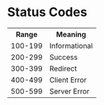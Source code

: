 # Status Codes

<div class="row">
  <div class="cell-3">
    <table>
      <tr>
        <th>Range</th>
        <th>Meaning</th>
      </tr>
      <tr>
        <td>100-199</td>
        <td>Informational</td>
      </tr>
      <tr>
        <td>200-299</td>
        <td>Success</td>
      </tr>
      <tr>
        <td>300-399</td>
        <td>Redirect</td>
      </tr>
      <tr>
        <td>400-499</td>
        <td>Client Error</td>
      </tr>
      <tr>
        <td>500-599</td>
        <td>Server Error</td>
      </tr>
    </table>
  </div>
</div>
